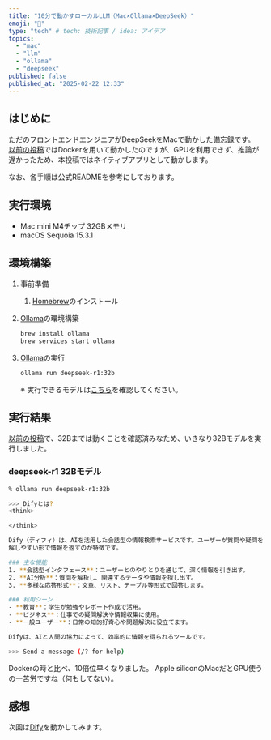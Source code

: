 ```yaml
---
title: "10分で動かすローカルLLM（Mac×Ollama×DeepSeek）"
emoji: "🐷"
type: "tech" # tech: 技術記事 / idea: アイデア
topics:
  - "mac"
  - "llm"
  - "ollama"
  - "deepseek"
published: false
published_at: "2025-02-22 12:33"
---
```


## はじめに

ただのフロントエンドエンジニアがDeepSeekをMacで動かした備忘録です。
[以前の投稿](https://zenn.dev/s_hirano_ist/articles/7dcfeac4086b51)ではDockerを用いて動かしたのですが、GPUを利用できず、推論が遅かったため、本投稿ではネイティブアプリとして動かします。

なお、各手順は公式READMEを参考にしております。

## 実行環境

- Mac mini M4チップ 32GBメモリ
- macOS Sequoia 15.3.1

## 環境構築

1. 事前準備

   1. [Homebrew](https://brew.sh/ja/)のインストール

1. [Ollama](https://github.com/ollama/ollama)の環境構築

   ```bash
   brew install ollama
   brew services start ollama
   ```

1. [Ollama](https://github.com/ollama/ollama)の実行

   ```bash
   ollama run deepseek-r1:32b
   ```

   ※ 実行できるモデルは[こちら](https://ollama.com/search)を確認してください。

## 実行結果

[以前の投稿](https://zenn.dev/s_hirano_ist/articles/7dcfeac4086b51)で、32Bまでは動くことを確認済みなため、いきなり32Bモデルを実行しました。

### deepseek-r1 32Bモデル

```bash
% ollama run deepseek-r1:32b

>>> Difyとは?
<think>

</think>

Dify（ディフィ）は、AIを活用した会話型の情報検索サービスです。ユーザーが質問や疑問を投げかけると、DifyがAIで分析し、最適な回答や関連情報を提供します。検索エンジンやデータベースを活用しながら、自然言語処理（NLP）技術により、理
解しやすい形で情報を返すのが特徴です。

### 主な機能
1. **会話型インタフェース**：ユーザーとのやりとりを通じて、深く情報を引き出す。
2. **AI分析**：質問を解析し、関連するデータや情報を探し出す。
3. **多様な応答形式**：文章、リスト、テーブル等形式で回答します。

### 利用シーン
- **教育**：学生が勉強やレポート作成で活用。
- **ビジネス**：仕事での疑問解決や情報収集に使用。
- **一般ユーザー**：日常の知的好奇心や問題解決に役立てます。

Difyは、AIと人間の協力によって、効率的に情報を得られるツールです。

>>> Send a message (/? for help)
```

Dockerの時と比べ、10倍位早くなりました。
Apple siliconのMacだとGPU使うの一苦労ですね（何もしてない）。

## 感想

次回は[Dify](https://github.com/langgenius/dify)を動かしてみます。
